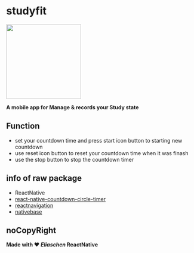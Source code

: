 # studyfit
<img src="https://user-images.githubusercontent.com/76611085/187724496-25b7924c-8bb6-49fb-98e3-7aa4f99abebf.gif" data-canonical-src="hhttps://user-images.githubusercontent.com/76611085/187724496-25b7924c-8bb6-49fb-98e3-7aa4f99abebf.gif" width="200" height="auto" />

**A mobile app for Manage &amp; records your Study state**

## Function
- set your countdown time and press start icon button to starting new countdown
- use reset icon button to reset your countdown time when it was finash
- use the stop button to stop the countdown timer

## info of raw package
- ReactNative
- [react-native-countdown-circle-timer](https://www.npmjs.com/package/react-native-countdown-circle-timer)
- [reactnavigation](https://reactnavigation.org/)
- [nativebase](https://nativebase.io/)

## noCopyRight
**Made with ❤️ *Eliaschen* ReactNative**
